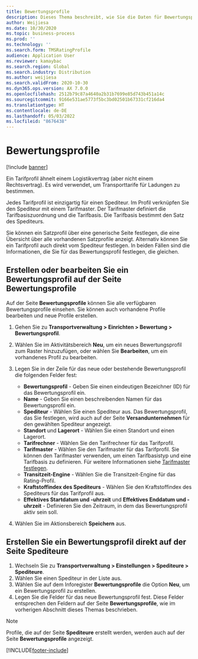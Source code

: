 ```yaml
---
title: Bewertungsprofile
description: Dieses Thema beschreibt, wie Sie die Daten für Bewertungsprofile festlegen.
author: Weijiesa
ms.date: 10/30/2020
ms.topic: business-process
ms.prod: ''
ms.technology: ''
ms.search.form: TMSRatingProfile
audience: Application User
ms.reviewer: kamaybac
ms.search.region: Global
ms.search.industry: Distribution
ms.author: weijiesa
ms.search.validFrom: 2020-10-30
ms.dyn365.ops.version: AX 7.0.0
ms.openlocfilehash: 2512b79c87a4640a2b31b7699e85d743b451a14c
ms.sourcegitcommit: 9166e531ae5773f5bc3bd02501b67331cf216da4
ms.translationtype: HT
ms.contentlocale: de-DE
ms.lasthandoff: 05/03/2022
ms.locfileid: "8676438"
---
```

# <a name="rating-profiles"></a>Bewertungsprofile

[!include [banner](../../includes/banner.md)]

Ein Tarifprofil ähnelt einem Logistikvertrag (aber nicht einem Rechtsvertrag). Es wird verwendet, um Transporttarife für Ladungen zu bestimmen. 

Jedes Tarifprofil ist einzigartig für einen Spediteur. Im Profil verknüpfen Sie den Spediteur mit einem Tarifmaster. Der Tarifmaster definiert die Tarifbasiszuordnung und die Tarifbasis. Die Tarifbasis bestimmt den Satz des Spediteurs.

Sie können ein Satzprofil über eine generische Seite festlegen, die eine Übersicht über alle vorhandenen Satzprofile anzeigt. Alternativ können Sie ein Tarifprofil auch direkt vom Spediteur festlegen. In beiden Fällen sind die Informationen, die Sie für das Bewertungsprofil festlegen, die gleichen.

## <a name="create-or-edit-a-rating-profile-on-the-rating-profiles-page"></a>Erstellen oder bearbeiten Sie ein Bewertungsprofil auf der Seite Bewertungsprofile

Auf der Seite **Bewertungsprofile** können Sie alle verfügbaren Bewertungsprofile einsehen. Sie können auch vorhandene Profile bearbeiten und neue Profile erstellen.

1. Gehen Sie zu **Transportverwaltung \> Einrichten \> Bewertung \> Bewertungsprofil**.
1. Wählen Sie im Aktivitätsbereich **Neu**, um ein neues Bewertungsprofil zum Raster hinzuzufügen, oder wählen Sie **Bearbeiten**, um ein vorhandenes Profil zu bearbeiten.
1. Legen Sie in der Zeile für das neue oder bestehende Bewertungsprofil die folgenden Felder fest:

    - **Bewertungsprofil** - Geben Sie einen eindeutigen Bezeichner (ID) für das Bewertungsprofil ein.
    - **Name** - Geben Sie einen beschreibenden Namen für das Bewertungsprofil ein.
    - **Spediteur** - Wählen Sie einen Spediteur aus. Das Bewertungsprofil, das Sie festlegen, wird auch auf der Seite **Versandunternehmen** für den gewählten Spediteur angezeigt.
    - **Standort** und **Lagerort** - Wählen Sie einen Standort und einen Lagerort.
    - **Tarifrechner** - Wählen Sie den Tarifrechner für das Tarifprofil.
    - **Tarifmaster** - Wählen Sie den Tarifmaster für das Tarifprofil. Sie können den Tarifmaster verwenden, um einen Tarifbasistyp und eine Tarifbasis zu definieren. Für weitere Informationen siehe [Tarifmaster festlegen](set-up-rate-masters.md).
    - **Transitzeit-Engine** - Wählen Sie die Transitzeit-Engine für das Rating-Profil.
    - **Kraftstoffindex des Spediteurs** - Wählen Sie den Kraftstoffindex des Spediteurs für das Tarifprofil aus.
    - **Effektives Startdatum und -uhrzeit** und **Effektives Enddatum und -uhrzeit** - Definieren Sie den Zeitraum, in dem das Bewertungsprofil aktiv sein soll.

1. Wählen Sie im Aktionsbereich **Speichern** aus.

## <a name="create-a-rating-profile-directly-on-the-shipping-carriers-page"></a>Erstellen Sie ein Bewertungsprofil direkt auf der Seite Spediteure

1. Wechseln Sie zu **Transportverwaltung \> Einstellungen \> Spediteure \> Spediteure**.
1. Wählen Sie einen Spediteur in der Liste aus.
1. Wählen Sie auf dem Inforegister **Bewertungsprofile** die Option **Neu**, um ein Bewertungsprofil zu erstellen.
1. Legen Sie die Felder für das neue Bewertungsprofil fest. Diese Felder entsprechen den Feldern auf der Seite **Bewertungsprofile**, wie im vorherigen Abschnitt dieses Themas beschrieben.

> [!NOTE]
> Profile, die auf der Seite **Spediteure** erstellt werden, werden auch auf der Seite **Bewertungsprofile** angezeigt.


[!INCLUDE[footer-include](../../../includes/footer-banner.md)]